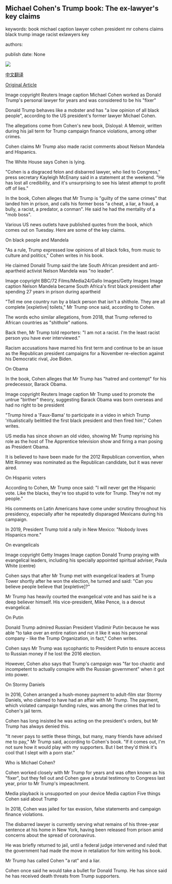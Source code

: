 ## Michael Cohen's Trump book: The ex-lawyer's key claims

keywords: book michael caption lawyer cohen president mr cohens claims black trump image racist exlawyers key

authors: 

publish date: None

![](https://ichef.bbci.co.uk/news/1024/branded_news/1803/production/_114274160_440715d2-075a-4012-88b8-d326fe5b5b70.jpg)

[中文翻译](Michael%20Cohen%27s%20Trump%20book%3A%20The%20ex-lawyer%27s%20key%20claims_zh.md)

[Original Article](https://www.bbc.com/news/world-us-canada-54060687)

Image copyright Reuters Image caption Michael Cohen worked as Donald Trump's personal lawyer for years and was considered to be his "fixer"

Donald Trump behaves like a mobster and has "a low opinion of all black people", according to the US president's former lawyer Michael Cohen.

The allegations come from Cohen's new book, Disloyal: A Memoir, written during his jail term for Trump campaign finance violations, among other crimes.

Cohen claims Mr Trump also made racist comments about Nelson Mandela and Hispanics.

The White House says Cohen is lying.

"Cohen is a disgraced felon and disbarred lawyer, who lied to Congress," press secretary Kayleigh McEnany said in a statement at the weekend. "He has lost all credibility, and it's unsurprising to see his latest attempt to profit off of lies."

In the book, Cohen alleges that Mr Trump is "guilty of the same crimes" that landed him in prison, and calls his former boss "a cheat, a liar, a fraud, a bully, a racist, a predator, a conman". He said he had the mentality of a "mob boss".

Various US news outlets have published quotes from the book, which comes out on Tuesday. Here are some of the key claims.

On black people and Mandela

"As a rule, Trump expressed low opinions of all black folks, from music to culture and politics," Cohen writes in his book.

He claimed Donald Trump said the late South African president and anti-apartheid activist Nelson Mandela was "no leader".

Image copyright BBC/72 Films/Media24/Gallo Images/Getty Images Image caption Nelson Mandela became South Africa's first black president after spending 27 years in prison during apartheid

"Tell me one country run by a black person that isn't a shithole. They are all complete [expletive] toilets," Mr Trump once said, according to Cohen.

The words echo similar allegations, from 2018, that Trump referred to African countries as "shithole" nations.

Back then, Mr Trump told reporters: "I am not a racist. I'm the least racist person you have ever interviewed."

Racism accusations have marred his first term and continue to be an issue as the Republican president campaigns for a November re-election against his Democratic rival, Joe Biden.

On Obama

In the book, Cohen alleges that Mr Trump has "hatred and contempt" for his predecessor, Barack Obama.

Image copyright Reuters Image caption Mr Trump used to promote the untrue "birther" theory, suggesting Barack Obama was born overseas and had no right to be president

"Trump hired a 'Faux-Bama' to participate in a video in which Trump 'ritualistically belittled the first black president and then fired him'," Cohen writes.

US media has since shown an old video, showing Mr Trump reprising his role as the host of The Apprentice television show and firing a man posing as President Obama.

It is believed to have been made for the 2012 Republican convention, when Mitt Romney was nominated as the Republican candidate, but it was never aired.

On Hispanic voters

According to Cohen, Mr Trump once said: "I will never get the Hispanic vote. Like the blacks, they're too stupid to vote for Trump. They're not my people."

His comments on Latin Americans have come under scrutiny throughout his presidency, especially after he repeatedly disparaged Mexicans during his campaign.

In 2019, President Trump told a rally in New Mexico: "Nobody loves Hispanics more."

On evangelicals

Image copyright Getty Images Image caption Donald Trump praying with evangelical leaders, including his specially appointed spiritual adviser, Paula White (centre)

Cohen says that after Mr Trump met with evangelical leaders at Trump Tower shortly after he won the election, he turned and said: "Can you believe people believe that [expletive]?"

Mr Trump has heavily courted the evangelical vote and has said he is a deep believer himself. His vice-president, Mike Pence, is a devout evangelical.

On Putin

Donald Trump admired Russian President Vladimir Putin because he was able "to take over an entire nation and run it like it was his personal company - like the Trump Organization, in fact," Cohen writes.

Cohen says Mr Trump was sycophantic to President Putin to ensure access to Russian money if he lost the 2016 election.

However, Cohen also says that Trump's campaign was "far too chaotic and incompetent to actually conspire with the Russian government" when it got into power.

On Stormy Daniels

In 2016, Cohen arranged a hush-money payment to adult-film star Stormy Daniels, who claimed to have had an affair with Mr Trump. The payment, which violated campaign funding rules, was among the crimes that led to Cohen's jail term.

Cohen has long insisted he was acting on the president's orders, but Mr Trump has always denied this.

"It never pays to settle these things, but many, many friends have advised me to pay," Mr Trump said, according to Cohen's book. "If it comes out, I'm not sure how it would play with my supporters. But I bet they'd think it's cool that I slept with a porn star."

Who is Michael Cohen?

Cohen worked closely with Mr Trump for years and was often known as his "fixer", but they fell out and Cohen gave a brutal testimony to Congress last year, prior to Mr Trump's impeachment.

Media playback is unsupported on your device Media caption Five things Cohen said about Trump

In 2018, Cohen was jailed for tax evasion, false statements and campaign finance violations.

The disbarred lawyer is currently serving what remains of his three-year sentence at his home in New York, having been released from prison amid concerns about the spread of coronavirus.

He was briefly returned to jail, until a federal judge intervened and ruled that the government had made the move in retaliation for him writing his book.

Mr Trump has called Cohen "a rat" and a liar.

Cohen once said he would take a bullet for Donald Trump. He has since said he has received death threats from Trump supporters.